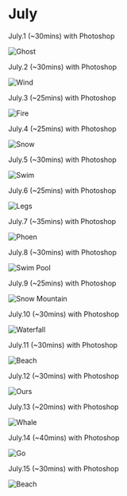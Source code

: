 # July

July.1 (~30mins) with Photoshop

![Ghost](1.jpg)

July.2 (~30mins) with Photoshop

![Wind](2.jpg)

July.3 (~25mins) with Photoshop

![Fire](3.jpg)

July.4 (~25mins) with Photoshop

![Snow](4.jpg)

July.5 (~30mins) with Photoshop

![Swim](5.jpg)

July.6 (~25mins) with Photoshop

![Legs](6.jpg)

July.7 (~35mins) with Photoshop

![Phoen](7.jpg)

July.8 (~30mins) with Photoshop

![Swim Pool](8.jpg)

July.9 (~25mins) with Photoshop

![Snow Mountain](9.jpg)

July.10 (~30mins) with Photoshop

![Waterfall](10.jpg)

July.11 (~30mins) with Photoshop

![Beach](11.jpg)

July.12 (~30mins) with Photoshop

![Ours](12.jpg)

July.13 (~20mins) with Photoshop

![Whale](13.jpg)

July.14 (~40mins) with Photoshop

![Go](14.jpg)

July.15 (~30mins) with Photoshop

![Beach](15.jpg)


